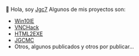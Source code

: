 👋 Hola, soy [Jgc7](http://tinyurl.com/Jgc777)
Algunos de mis proyectos son:
- [Win10IE](http://tinyurl.com/Win10IE-web)
- [VNCHack](http://tinyurl.com/VNCHack-web)
- [HTML2EXE](http://tinyurl.com/HTML2EXE-web)
- [JGCMC](http://tinyurl.com/JGCMC-web)
- Otros, algunos publicados y otros por publicar...
